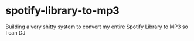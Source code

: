# spotify-library-to-mp3
Building a very shitty system to convert my entire Spotify Library to MP3 so I can DJ
